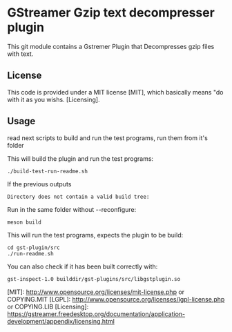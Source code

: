 # GStreamer Gzip text decompresser plugin

This git module contains a Gstremer Plugin that Decompresses gzip files with text.

## License

This code is provided under a MIT license [MIT], which basically means "do
with it as you wishs. [Licensing].

## Usage

read next scripts to build and run the test programs, run them from it's folder

This will build the plugin and run the test programs:
    
    ./build-test-run-readme.sh
If the previous outputs

    Directory does not contain a valid build tree:
     
Run in the same folder without --reconfigure:

    meson build

This will run the test programs, expects the plugin to be build:
    
    cd gst-plugin/src
    ./run-readme.sh

You can also check if it has been built correctly with:

    gst-inspect-1.0 builddir/gst-plugins/src/libgstplugin.so


[MIT]: http://www.opensource.org/licenses/mit-license.php or COPYING.MIT
[LGPL]: http://www.opensource.org/licenses/lgpl-license.php or COPYING.LIB
[Licensing]: https://gstreamer.freedesktop.org/documentation/application-development/appendix/licensing.html
